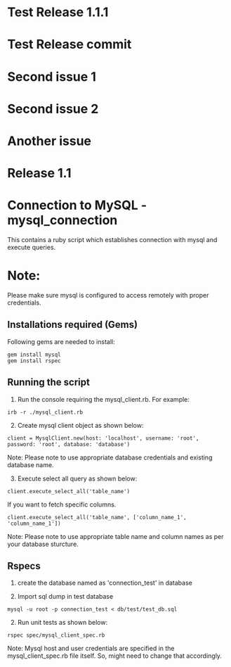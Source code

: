 
# Test Release 1.1.1
# Test Release commit

# Second issue 1
# Second issue 2

# Another issue


# Release 1.1

# Connection to MySQL - mysql_connection
This contains a ruby script which establishes connection with mysql and execute queries.

# Note:
Please make sure mysql is configured to access remotely with proper credentials.

## Installations required (Gems)

Following gems are needed to install:
```
gem install mysql
gem install rspec
```

## Running the script

1. Run the console requiring the mysql_client.rb. For example:

```
irb -r ./mysql_client.rb
```

2. Create mysql client object as shown below:

```
client = MysqlClient.new(host: 'localhost', username: 'root', password: 'root', database: 'database')
```
Note: Please note to use appropriate database credentials and existing database name.

3. Execute select all query as shown below:

```
client.execute_select_all('table_name')
```
If you want to fetch specific columns.

```
client.execute_select_all('table_name', ['column_name_1', 'column_name_1'])
```
Note: Please note to use appropriate table name and column names as per your database sturcture.

## Rspecs

1. create the database named as 'connection_test' in database

1. Import sql dump in test database

```
mysql -u root -p connection_test < db/test/test_db.sql
```
2. Run unit tests as shown below:

```
rspec spec/mysql_client_spec.rb
```
Note: Mysql host and user credentials are specified in the mysql_client_spec.rb file itself. So, might need to change that accordingly.
